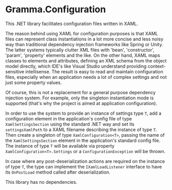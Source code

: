 # Gramma.Configuration
This .NET library facilitates configuration files written in XAML.

The reason behind using XAML for configuration purposes is that XAML files can represent class instantiations in a lot more concise and less noisy way than traditional dependency injection frameworks like Spring or Unity. The latter systems typically clutter XML files with 'bean', 'constructor', 'param', 'property' elements and the like. On the other hand, XAML maps classes to elements and attributes, defining an XML schema from the object model directly, which IDE's like Visual Studio understand providing context-sensitive intellisense. The result is easy to read and maintain configuration files, especially when an application needs a lot of complex settings and not just some property values.

Of course, this is not a replacement for a general purpose dependency injection system. For example, only the singleton instantiation mode is supported (that's why the project is aimed at application configuration).

In order to use the system to provide an instance of settings type `T`, add a configuration element in the application's config file of type `XamlSettingsSection` using the standard .NET way and set its `settingsXamlPath` to a XAML filename describing the instance of type `T`. Then create a singleton of type `XamlConfiguration<T>`, passing the name of the `XamlSettingsSection` element in the application's standard config file. The instance of type `T` will be available via property `XamlConfiguration<T>.Settings` or a `ConfigurationException` will be thrown.

In case where any post-deserialization actions are required on the instance of type `T`, the type can implement the `IXamlLoadListener` interface to have its `OnPostLoad` method called after deserialization.

This library has no dependencies.
